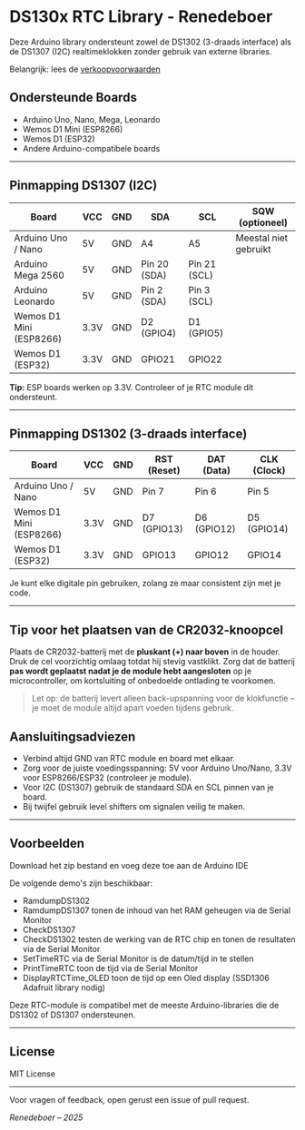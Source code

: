 # DS130x RTC Library - Renedeboer

Deze Arduino library ondersteunt zowel de DS1302 (3-draads interface) als de DS1307 (I2C) realtimeklokken zonder gebruik van externe libraries.

Belangrijk: lees de [verkoopvoorwaarden](rtc_kit_verkoopvoorwaarden.md)

## Ondersteunde Boards

- Arduino Uno, Nano, Mega, Leonardo  
- Wemos D1 Mini (ESP8266)  
- Wemos D1 (ESP32)  
- Andere Arduino-compatibele boards

---

## Pinmapping DS1307 (I2C)

| Board                   | VCC  | GND  | SDA           | SCL           | SQW (optioneel) |
|-------------------------|-------|-------|---------------|---------------|-----------------|
| Arduino Uno / Nano      | 5V    | GND   | A4            | A5            | Meestal niet gebruikt |
| Arduino Mega 2560       | 5V    | GND   | Pin 20 (SDA)  | Pin 21 (SCL)  |                 |
| Arduino Leonardo        | 5V    | GND   | Pin 2 (SDA)   | Pin 3 (SCL)   |                 |
| Wemos D1 Mini (ESP8266) | 3.3V  | GND   | D2 (GPIO4)    | D1 (GPIO5)    |                 |
| Wemos D1 (ESP32)        | 3.3V  | GND   | GPIO21        | GPIO22        |                 |

**Tip:** ESP boards werken op 3.3V. Controleer of je RTC module dit ondersteunt.

---

## Pinmapping DS1302 (3-draads interface)

| Board                   | VCC  | GND  | RST (Reset)   | DAT (Data)    | CLK (Clock)    |
|-------------------------|-------|-------|---------------|---------------|----------------|
| Arduino Uno / Nano      | 5V    | GND   | Pin 7         | Pin 6         | Pin 5          |
| Wemos D1 Mini (ESP8266) | 3.3V  | GND   | D7 (GPIO13)   | D6 (GPIO12)   | D5 (GPIO14)    |
| Wemos D1 (ESP32)        | 3.3V  | GND   | GPIO13        | GPIO12        | GPIO14         |

Je kunt elke digitale pin gebruiken, zolang ze maar consistent zijn met je code.

---

## Tip voor het plaatsen van de CR2032-knoopcel

Plaats de CR2032-batterij met de **pluskant (+) naar boven** in de houder. Druk de cel voorzichtig omlaag totdat hij stevig vastklikt. Zorg dat de batterij **pas wordt geplaatst nadat je de module hebt aangesloten** op je microcontroller, om kortsluiting of onbedoelde ontlading te voorkomen.

> Let op: de batterij levert alleen back-upspanning voor de klokfunctie – je moet de module altijd apart voeden tijdens gebruik.

## Aansluitingsadviezen

- Verbind altijd GND van RTC module en board met elkaar.  
- Zorg voor de juiste voedingsspanning: 5V voor Arduino Uno/Nano, 3.3V voor ESP8266/ESP32 (controleer je module).  
- Voor I2C (DS1307) gebruik de standaard SDA en SCL pinnen van je board.  
- Bij twijfel gebruik level shifters om signalen veilig te maken.

---

## Voorbeelden

Download het zip bestand en voeg deze toe aan de Arduino IDE

De volgende demo's zijn beschikbaar:

- RamdumpDS1302
- RamdumpDS1307 tonen de inhoud van het RAM geheugen via de Serial Monitor
- CheckDS1307
- CheckDS1302 testen de werking van de RTC chip en tonen de resultaten via de Serial Monitor
- SetTimeRTC via de Serial Monitor is de datum/tijd in te stellen
- PrintTimeRTC toon de tijd via de Serial Monitor
- DisplayRTCTime_OLED toon de tijd op een Oled display (SSD1306 Adafruit library nodig)

Deze RTC-module is compatibel met de meeste Arduino-libraries die de DS1302 of DS1307 ondersteunen.

---

## License

MIT License

---

Voor vragen of feedback, open gerust een issue of pull request.

*Renedeboer – 2025*